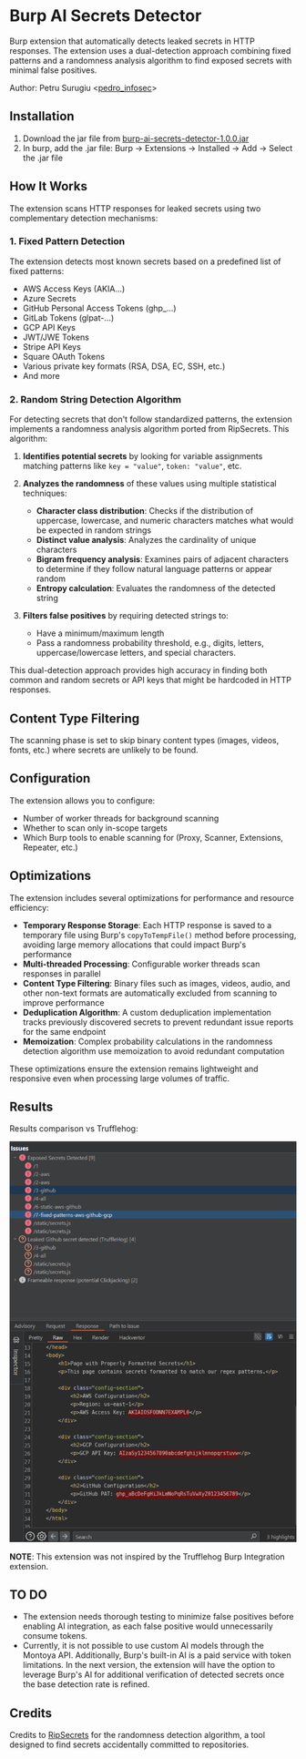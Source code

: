 # Burp AI Secrets Detector
Burp extension that automatically detects leaked secrets in HTTP responses. The extension uses a dual-detection approach combining fixed patterns and a randomness analysis algorithm to find exposed secrets with minimal false positives.

Author: Petru Surugiu <[pedro_infosec](https://x.com/pedro_infosec)>

## Installation

1. Download the jar file from [burp-ai-secrets-detector-1.0.0.jar](https://raw.githubusercontent.com/slicingmelon/burp-ai-secrets-detector/refs/heads/main/build/libs/burp-ai-secrets-detector-1.0.0.jar)
2. In burp, add the .jar file: Burp → Extensions → Installed → Add → Select the .jar file

## How It Works

The extension scans HTTP responses for leaked secrets using two complementary detection mechanisms:

### 1. Fixed Pattern Detection

The extension detects most known secrets based on a predefined list of fixed patterns:

- AWS Access Keys (AKIA...)
- Azure Secrets
- GitHub Personal Access Tokens (ghp_...)
- GitLab Tokens (glpat-...)
- GCP API Keys
- JWT/JWE Tokens
- Stripe API Keys
- Square OAuth Tokens
- Various private key formats (RSA, DSA, EC, SSH, etc.)
- And more


### 2. Random String Detection Algorithm

For detecting secrets that don't follow standardized patterns, the extension implements a randomness analysis algorithm ported from RipSecrets. This algorithm:

1. **Identifies potential secrets** by looking for variable assignments matching patterns like `key = "value"`, `token: "value"`, etc.

2. **Analyzes the randomness** of these values using multiple statistical techniques:
   - **Character class distribution**: Checks if the distribution of uppercase, lowercase, and numeric characters matches what would be expected in random strings
   - **Distinct value analysis**: Analyzes the cardinality of unique characters
   - **Bigram frequency analysis**: Examines pairs of adjacent characters to determine if they follow natural language patterns or appear random
   - **Entropy calculation**: Evaluates the randomness of the detected string

3. **Filters false positives** by requiring detected strings to:
   - Have a minimum/maximum length
   - Pass a randomness probability threshold, e.g., digits, letters, uppercase/lowercase letters, and special characters.

This dual-detection approach provides high accuracy in finding both common and random secrets or API keys that might be hardcoded in HTTP responses.

## Content Type Filtering

The scanning phase is set to skip binary content types (images, videos, fonts, etc.) where secrets are unlikely to be found.

## Configuration

The extension allows you to configure:
- Number of worker threads for background scanning
- Whether to scan only in-scope targets
- Which Burp tools to enable scanning for (Proxy, Scanner, Extensions, Repeater, etc.)

## Optimizations

The extension includes several optimizations for performance and resource efficiency:

- **Temporary Response Storage**: Each HTTP response is saved to a temporary file using Burp's `copyToTempFile()` method before processing, avoiding large memory allocations that could impact Burp's performance
- **Multi-threaded Processing**: Configurable worker threads scan responses in parallel
- **Content Type Filtering**: Binary files such as images, videos, audio, and other non-text formats are automatically excluded from scanning to improve performance
- **Deduplication Algorithm**: A custom deduplication implementation tracks previously discovered secrets to prevent redundant issue reports for the same endpoint
- **Memoization**: Complex probability calculations in the randomness detection algorithm use memoization to avoid redundant computation

These optimizations ensure the extension remains lightweight and responsive even when processing large volumes of traffic.

## Results

Results comparison vs Trufflehog:

![Results](./images/burp-secrets-detector-vs-trufflehog.jpg)

**NOTE**: This extension was not inspired by the Trufflehog Burp Integration extension.

## TO DO

- The extension needs thorough testing to minimize false positives before enabling AI integration, as each false positive would unnecessarily consume tokens.
- Currently, it is not possible to use custom AI models through the Montoya API. Additionally, Burp's built-in AI is a paid service with token limitations. In the next version, the extension will have the option to leverage Burp's AI for additional verification of detected secrets once the base detection rate is refined.
  
## Credits

Credits to [RipSecrets](https://github.com/sirwart/ripsecrets) for the randomness detection algorithm, a tool designed to find secrets accidentally committed to repositories.
